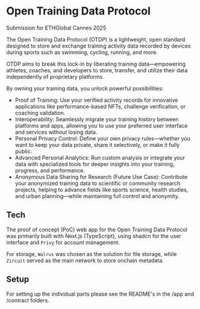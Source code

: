 # Open Training Data Protocol
Submission for ETHGlobal Cannes 2025

The Open Training Data Protocol (OTDP) is a lightweight, open standard designed to store and exchange training activity data recorded by devices during sports such as swimming, cycling, running, and more.

OTDP aims to break this lock-in by liberating training data—empowering athletes, coaches, and developers to store, transfer, and utilize their data independently of proprietary platforms.

By owning your training data, you unlock powerful possibilities:

* Proof of Training: Use your verified activity records for innovative applications like performance-based NFTs, challenge verification, or coaching validation.
* Interoperability: Seamlessly migrate your training history between platforms and apps, allowing you to use your preferred user interface and services without losing data.
* Personal Privacy Control: Define your own privacy rules—whether you want to keep your data private, share it selectively, or make it fully public.
* Advanced Personal Analytics: Run custom analysis or integrate your data with specialized tools for deeper insights into your training, progress, and performance.
* Anonymous Data Sharing for Research (Future Use Case): Contribute your anonymized training data to scientific or community research projects, helping to advance fields like sports science, health studies, and urban planning—while maintaining full control and anonymity.

## Tech

The proof of concept (PoC) web app for the Open Training Data Protocol was primarily built with Next.js (TypeScript), using shadcn for the user interface and `Privy` for account management.

For storage, `Walrus` was chosen as the solution for file storage, while `Zircuit` served as the main network to store onchain metadata.

## Setup

For setting up the individual parts please see the README's in the /app and /contract folders.
